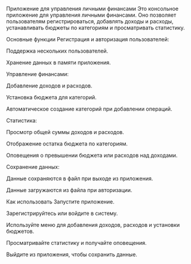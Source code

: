 Приложение для управления личными финансами
Это консольное приложение для управления личными финансами. Оно позволяет пользователям регистрироваться, добавлять доходы и расходы, устанавливать бюджеты по категориям и просматривать статистику.

Основные функции
Регистрация и авторизация пользователей:

Поддержка нескольких пользователей.

Хранение данных в памяти приложения.

Управление финансами:

Добавление доходов и расходов.

Установка бюджета для категорий.

Автоматическое создание категорий при добавлении операций.

Статистика:

Просмотр общей суммы доходов и расходов.

Отображение остатка бюджета по категориям.

Оповещения о превышении бюджета или расходов над доходами.

Сохранение данных:

Данные сохраняются в файл при выходе из приложения.

Данные загружаются из файла при авторизации.

Как использовать
Запустите приложение.

Зарегистрируйтесь или войдите в систему.

Используйте меню для добавления доходов, расходов и установки бюджетов.

Просматривайте статистику и получайте оповещения.

Выйдите из приложения, чтобы сохранить данные.
